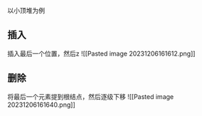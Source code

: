 以小顶堆为例
## 插入
插入最后一个位置，然后z
![[Pasted image 20231206161612.png]]
## 删除
将最后一个元素提到根结点，然后逐级下移
![[Pasted image 20231206161640.png]]